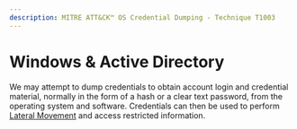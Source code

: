 ```yaml
---
description: MITRE ATT&CK™ OS Credential Dumping - Technique T1003
---
```


# Windows & Active Directory

We may attempt to dump credentials to obtain account login and credential material, normally in the form of a hash or a clear text password, from the operating system and software. Credentials can then be used to perform [Lateral Movement](../../../../pivoting/) and access restricted information.
